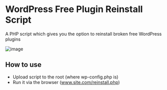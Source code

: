 # WordPress Free Plugin Reinstall Script
A PHP script which gives you the option to reinstall broken free WordPress plugins

![image](https://user-images.githubusercontent.com/53865216/73593742-b01d0180-4507-11ea-84c2-28146efebc9b.png)

## How to use

- Upload script to the root (where wp-config.php is)
- Run it via the browser (www.site.com/reinstall.php)

